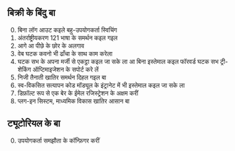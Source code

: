 ## बिक्री के बिंदु बा

0. बिना लॉग आउट कइले बहु-उपयोगकर्ता स्विचिंग
1. अंतर्राष्ट्रीयकरण 121 भाषा के समर्थन कइल गइल
2. आगे आ पीछे के छोर के अलगाव
3. वेब घटक कवनो भी ढाँचा के साथ काम करेला
4. घटक सभ के अपना मर्जी से एकट्ठा कइल जा सके ला आ बिना इस्तेमाल कइल फॉरवर्ड घटक सभ ट्री-शेकिंग ऑप्टिमाइजेशन के सपोर्ट करे लें
5. निजी तैनाती खातिर समर्थन दिहल गइल बा
6. स्व-विकसित सत्यापन कोड मॉड्यूल के इंट्रानेट में भी इस्तेमाल कइल जा सके ला
7. डिफ़ॉल्ट रूप से एक बेर के ईमेल रजिस्ट्रेशन के अक्षम करीं
8. प्लग-इन सिस्टम, माध्यमिक विकास खातिर आसान बा

## ट्यूटोरियल के बा

0. उपयोगकर्ता समझौता के कॉन्फ़िगर करीं